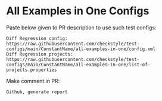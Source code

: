 # All Examples in One Configs
Paste below given to PR description to use such test configs:
```
Diff Regression config: https://raw.githubusercontent.com/checkstyle/test-configs/main/ConstantName/all-examples-in-one/config.xml
Diff Regression projects: https://raw.githubusercontent.com/checkstyle/test-configs/main/ConstantName/all-examples-in-one/list-of-projects.properties
```
Make comment in PR:
```
Github, generate report
```
